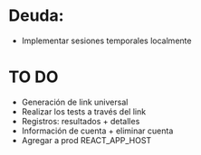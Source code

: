 # Deuda:
- Implementar sesiones temporales localmente

# TO DO
- Generación de link universal
- Realizar los tests a través del link
- Registros: resultados + detalles
- Información de cuenta + eliminar cuenta
- Agregar a prod REACT_APP_HOST